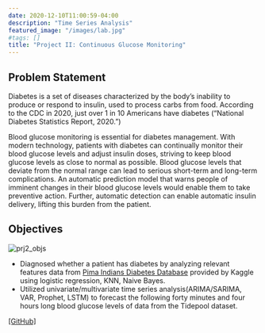 ```yaml
---
date: 2020-12-10T11:00:59-04:00
description: "Time Series Analysis"
featured_image: "/images/lab.jpg"
#tags: []
title: "Project II: Continuous Glucose Monitoring"
---
```

## Problem Statement
Diabetes is a set of diseases characterized by the body’s inability to produce or respond to insulin, used to process carbs from food. According to the CDC in 2020, just over 1 in 10 Americans have diabetes (“National Diabetes Statistics Report, 2020.”)

Blood glucose monitoring is essential for diabetes management. With modern technology, patients with diabetes can continually monitor their blood glucose levels and adjust insulin doses, striving to keep blood glucose levels as close to normal as possible. Blood glucose levels that deviate from the normal range can lead to serious short-term and long-term complications. An automatic prediction model that warns people of imminent changes in their blood glucose levels would enable them to take preventive action. Further, automatic detection can enable automatic insulin delivery, lifting this burden from the patient.

## Objectives
![prj2_objs](/images/prj2_objs.png)

* Diagnosed whether a patient has diabetes by analyzing relevant features data from [Pima Indians Diabetes Database](https://www.kaggle.com/uciml/pima-indians-diabetes-database) provided by Kaggle using logistic regression, KNN, Naive Bayes.
* Utilized univariate/multivariate time series analysis(ARIMA/SARIMA, VAR, Prophet, LSTM) to forecast the following forty minutes and four hours long blood glucose levels of data from the Tidepool dataset.

[[GitHub]](https://github.com/A-Y-Yang/CSP-571-Continuous-Glucose-Monitoring-master)
